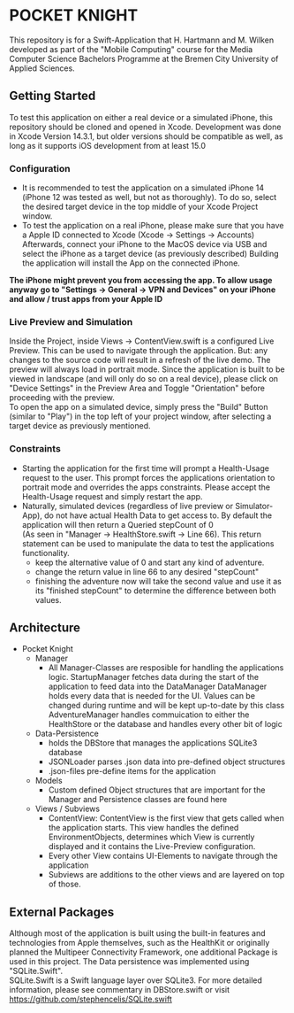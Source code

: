 # POCKET KNIGHT
This repository is for a Swift-Application that H. Hartmann and M. Wilken developed as part of the "Mobile Computing" course for the Media Computer Science Bachelors Programme at the Bremen City University of Applied Sciences.


## Getting Started
To test this application on either a real device or a simulated iPhone, this repository should be cloned and opened in Xcode.
Development was done in Xcode Version 14.3.1, but older versions should be compatible as well, as long as it supports iOS development from at least 15.0


### Configuration
+ It is recommended to test the application on a simulated iPhone 14 (iPhone 12 was tested as well, but not as thoroughly).
  To do so, select the desired target device in the top middle of your Xcode Project window.
+ To test the application on a real iPhone, please make sure that you have a Apple ID connected to Xcode (Xcode -> Settings -> Accounts)
  Afterwards, connect your iPhone to the MacOS device via USB and select the iPhone as a target device (as previously described)
  Building the application will install the App on the connected iPhone.

**The iPhone might prevent you from accessing the app. To allow usage anyway go to "Settings -> General -> VPN and Devices" on your iPhone and allow / trust apps from your Apple ID**


### Live Preview and Simulation
Inside the Project, inside Views -> ContentView.swift is a configured Live Preview. This can be used to navigate through the application. But: any changes to the source code will result in a refresh of the live demo.
The preview will always load in portrait mode. Since the application is built to be viewed in landscape (and will only do so on a real device), please click on "Device Settings" in the Preview Area and Toggle "Orientation" before proceeding with the preview.
</br>
To open the app on a simulated device, simply press the "Build" Button (similar to "Play") in the top left of your project window, after selecting a target device as previously mentioned.


### Constraints
+ Starting the application for the first time will prompt a Health-Usage request to the user. This prompt forces the applications orientation to portrait mode and overrides the apps constraints. Please accept the Health-Usage request and simply restart the app.
+ Naturally, simulated devices (regardless of live preview or Simulator-App), do not have actual Health Data to get access to. By default the application will then return a Queried stepCount of 0
  </br> (As seen in "Manager -> HealthStore.swift -> Line 66).
  This return statement can be used to manipulate the data to test the applications functionality.
  - keep the alternative value of 0 and start any kind of adventure.
  - change the return value in line 66 to any desired "stepCount"
  - finishing the adventure now will take the second value and use it as its "finished stepCount" to determine the difference between both values.


## Architecture
- Pocket Knight
  - Manager
    - All Manager-Classes are resposible for handling the applications logic.
      StartupManager fetches data during the start of the application to feed data into the DataManager
      DataManager holds every data that is needed for the UI. Values can be changed during runtime and will be kept up-to-date by this class
      AdventureManager handles commuication to either the HealthStore or the database and handles every other bit of logic
  - Data-Persistence
    - holds the DBStore that manages the applications SQLite3 database
    - JSONLoader parses .json data into pre-defined object structures
    - .json-files pre-define items for the application
  - Models
    - Custom defined Object structures that are important for the Manager and Persistence classes are found here
  - Views / Subviews
    - ContentView: ContentView is the first view that gets called when the application starts.
      This view handles the defined EnvironmentObjects, determines which View is currently displayed and it contains the Live-Preview configuration.
    - Every other View contains UI-Elements to navigate through the application
    - Subviews are additions to the other views and are layered on top of those.


## External Packages

Although most of the application is built using the built-in features and technologies from Apple themselves, such as the HealthKit or originally planned the Multipeer Connectivity Framework, one additional Package is used in this project.
The Data persistence was implemented using "SQLite.Swift".
</br>
SQLite.Swift is a Swift language layer over SQLite3. For more detailed information, please see commentary in DBStore.swift or visit https://github.com/stephencelis/SQLite.swift

